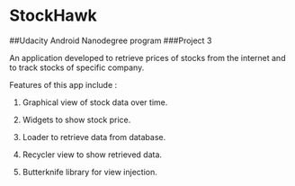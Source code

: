 # StockHawk
##Udacity Android Nanodegree program
###Project 3

An application developed to retrieve prices of stocks from the internet and to track stocks of specific company.

Features of this app include : 

1. Graphical view of stock data over time.

2. Widgets to show stock price.

3. Loader to retrieve data from database.

4. Recycler view to show retrieved data.

5. Butterknife library for view injection.
